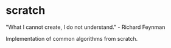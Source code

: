 # scratch

"What I cannot create, I do not understand." - Richard Feynman

Implementation of common algorithms from scratch.

